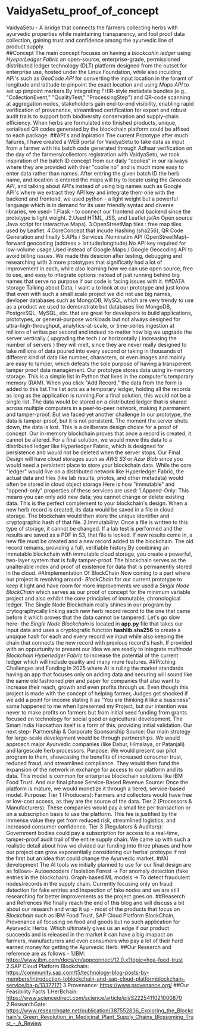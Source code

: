 # VaidyaSetu_proof_of_concept
VaidyaSetu - A bridge that connects the farmers collecting herbs with ayurvedic properties while maintaining transparency, and fool proof data collection, gaining trust and confidence among the ayurvedic line of product supply.  
##Concept
The main concept focuses on having a *blockcahin ledger* using *HyeperLedger Fabric* an open-source, enterprise-grade, permissioned distributed ledger technology (DLT) platform designed from the outset for enterprise use, hosted under the Linux Foundation, while also inculding API's such as *GeoCode API* for converting the input location in the foramt of longitude and latitude to pinpoint the exact location and using *Maps API* to set up pinpoint markers.By integrating FHIR-style metadata bundles (e.g., "CollectionEvent," "QualityTest," "ProcessingStep") and QR-code scanning at aggregation nodes, stakeholders gain end-to-end visibility, enabling rapid verification of provenance, streamlined certification for export and robust audit trails to support both biodiversity conservation and supply-chain efficiency. When herbs are formulated into finished products, unique, serialised QR codes generated by the blockchain platform could be affixed to each package.
##API's and Inpiration
The current Prototype after much failures, I have created a WEB portal for VaidyaSetu to take data as input from a farmer with his batch code generated through Adhaar verification on the day of the farmers/collectors registration with VaidyaSetu, we took inspiration of the batch ID concept from our daily "coolies" in our railways where they are provided with thier "coolie no" and is much more easy to enter data rather than names. After entring the given batch ID the herb name, and location is entered the maps will try to locate using the *Geocode API*, and talking about API's instead of using big names such as Google API's where we extract they API key and integrate them one with the backend and frontend, we used python - a light weight but a powerful language which is in demand for its user friendly syntax and diverse libraries, we used- 1.Flask - to connect our frontend and backend since the prototype is light weight. 2.Used HTML, JSS, and Leaflet.js(An Open source Java script for Interactive Maps). 3.OpenStreetMap tiles : free map tiles used by Leaflet. 4.CoreConcept that incude Hashing (sha256), QR Code Generation and finally 5.APIs / Services :Nominatim API (OpenStreetMap)– forward geocoding (address > latitude/longitude).No API key required for low-volume usage.Used instead of Google Maps / Google Geocoding API to avoid billing issues. We made this desicion after testing, debugging and researching with 3 more prototypes that significatly had a lot of improvement in each, while also learning how we can use open source, free to use, and easy to integrate options instead of just running behind big names that serve no purpose if our code is facing issues with it.
##DATA storage
Talking about Data, I want u to look at our prototype and just know that even with such a small scale project we did not use big names, devloper databases such as MongoDB, MySQL which are very trendy to use as a product we used to demonstrate but databases like MongoDB, PostgreSQL, MySQL, etc. that are great for developers to build applications, prototypes, or general-purpose workloads but not always designed for ultra-high-throughput, analytics-at-scale, or time-series ingestion at millions of writes per second and indeed no matter how big we upgrade the server vertically ( upgrading the tech ) or horizontally ( increasing the number of servers ) they will melt, since they are never really designed to take millions of data poured into every second or taking in thousands of different kind of data like number, characters, or even images and mainly are easy to tamper, which defeats the sole purpose of having a transperent tamper proof data management. Our prototype stores data using in-memory storage. This is a simple list in Python that lives in the computer's temporary memory (RAM). When you click "Add Record," the data from the form is added to this list.The list acts as a temporary ledger, holding all the records as long as the application is running.For a final solution, this would not be a single list. The data would be stored on a distributed ledger that is shared across multiple computers in a peer-to-peer network, making it permanent and tamper-proof. But we faced yet another challenge In our prototype, the data is tamper-proof, but it is not persistent. The moment the server shuts down, the data is lost. This is a deliberate design choice for a proof of concept. Our in-memory blockchain proves that once a record is created, it cannot be altered. For a final solution, we would move this data to a distributed ledger like Hyperledger Fabric, which is designed for persistence and would not be deleted when the server stops. Our Final Design will have cloud storages such as *AWS S3* or *Azur Blob* since you would need a persistent place to store your blockchain data. While the core "ledger" would live on a distributed network like Hyperledger Fabric, the actual data and files (like lab results, photos, and other metadata) would often be stored in cloud object storage.Here is how "immutable" and "append-only" properties of these services are used: 1.Append-Only: This means you can only add new data; you cannot change or delete existing data. This is the perfect complement to your blockchain's design. When a new herb record is created, its data would be saved in a file in cloud storage. The blockchain would then store the unique identifier and cryptographic hash of that file. 2.Immutability: Once a file is written to this type of storage, it cannot be changed. If a lab test is performed and the results are saved as a PDF in S3, that file is locked. If new results come in, a new file must be created and a new record added to the blockchain. The old record remains, providing a full, verifiable history.By combining an immutable blockchain with immutable cloud storage, you create a powerful, two-layer system that is fully tamper-proof. The blockchain serves as the unalterable index and proof of existence for data that is permanently stored in the cloud.
##Implementation Of BlockChain
Now coming to a part where our project is revolving around- *BlockChain* for our current prototype to keep it light and have room for more improvements we used a *Single Node BlockChain* which serves as our proof of concept for the minimum variable project and also exhibit the core principles of immutable, chronological ledger. The Single Node Blockchain really shines in our program by crytographycally linking each new herb record record to the one that came before it which proves that the data cannot be tampered. Let's go slow here- the *Single Node Blockchain* is located in **app.py** file that takes our input data and uses a cryptografic function **hashlib.sha256** to create a unqique hash for each and every record we input while also keeping the chain that connects the new record with previous record's hash. If provided with an oppurtunity to present our Idea we are readly to integrate *multinode Blockchain Hyperledger Fabric* to increase the potential of the current ledger which will include quality and many more features.
##Pitching Challenges and Funding
In 2025 where AI is ruling the market standards having an app that focuses only on adding data and securing will sound like the same old fashioned pen and paper for companies that also want to increase their reach, growth and even profits through us. Even though this project is made with the concept of helping farmer, Judges get shocked if we add a point for income stating it as "You are thinking it like a bussiness" same happened to me when I presented my Project, but our intention was never to make profits on farmers but from  initial seed funding from grants focused on technology for social good or agricultural development. The Smart India Hackathon itself is a form of this, providing initial validation. Our next step- Partnership & Corporate Sponsorship Source: Our main strategy for large-scale development would be through partnerships. We would approach major Ayurvedic companies (like Dabur, Himalaya, or Patanjali) and largescale herb processors. Purpose: We would present our pilot program to them, showcasing the benefits of increased consumer trust, reduced fraud, and streamlined compliance. They would then fund the expansion of the network in exchange for access to our platform and its data. This model is common for enterprise blockchain solutions like IBM Food Trust. And our final phase Service-Based Revenue Source: Once the platform is mature, we would monetize it through a tiered, service-based model. Purpose: Tier 1 (Producers): Farmers and collectors would have free or low-cost access, as they are the source of the data. Tier 2 (Processors & Manufacturers): These companies would pay a small fee per transaction or on a subscription basis to use the platform. This fee is justified by the immense value they get from reduced risk, streamlined logistics, and increased consumer confidence. Tier 3 (Regulators & Auditors): Government bodies could pay a subscription for access to a real-time, tamper-proof audit trail of the entire supply chain. We came up with such a realistic detail about how we divided our funding into three phases and how our project can grow exponentially considering our herbal protoype if not the first but an idea that could change the Ayurvedic market. 
##AI development
The AI tools we initially planned to use for our final design are as follows- Autoencoders / Isolation Forest → For anomaly detection (fake entries in the blockchain). Graph-based ML models → To detect fraudulent nodes/records in the supply chain. Currently focusing only on fraud detection for fake entries and inspection of fake nodes and we are still researching for better improvements as the project goes on.
##Reaserch and Refrences
We finally reach the end of this blog and will discuss a bit about our research and wrap it up - most of the products that focus on *Blockchain* such as IBM Food Trust, SAP Cloud Platform BlockChain, Provenance all focusing on food and goods but no such application for Ayurvedic Herbs. Which ultimately gives us an edge if our product succeeds and is released in the market it can have a big imapact on farmers, manufacturers and even consumers who pay a lot of their hard earned money for getting the Ayurvedic Herb.
##Our Research and reference are as follows -
1.IBM: https://www.ibm.com/docs/en/appconnect/12.0.x?topic=hga-food-trust
2.SAP Cloud Platform Blockchain: https://community.sap.com/t5/technology-blog-posts-by-members/introduction-toblockchain-and-sap-cloud-platformblockchain-service/ba-p/13377171
3.Provenance: https://www.provenance.org/
##Our Feasibility Facts
1.HerBchain: https://www.sciencedirect.com/science/article/pii/S2225411021000870
2.ResearchGate: https://www.researchgate.net/publication/387552836_Exploring_the_Blockchain's_Green_Revolution_in_Medicinal_Plant_Supply_Chains_Blossoming_Trust_-_A_Review










